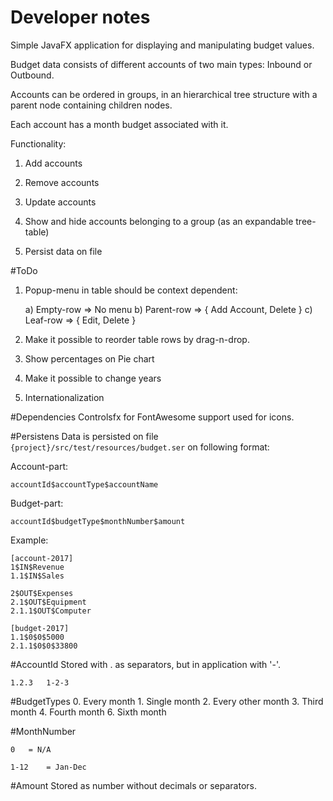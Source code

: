 Developer notes
=================
Simple JavaFX application for displaying and manipulating budget values.

Budget data consists of different accounts of two main types: Inbound or Outbound.
 
Accounts can be ordered in groups, in an hierarchical tree structure with a parent node containing children nodes.

Each account has a month budget associated with it.

Functionality:

1. Add accounts

2. Remove accounts

3. Update accounts

4. Show and hide accounts belonging to a group (as an expandable tree-table)

5. Persist data on file


#ToDo
1) Popup-menu in table should be context dependent:

	a) Empty-row 	=> No menu
	b) Parent-row 	=> { Add Account, Delete }
	c) Leaf-row 	=> { Edit, Delete }

2) Make it possible to reorder table rows by drag-n-drop. 

3) Show percentages on Pie chart

4) Make it possible to change years

5) Internationalization


#Dependencies
Controlsfx for FontAwesome support used for icons.

#Persistens
Data is persisted on file <code>{project}/src/test/resources/budget.ser</code> on following format:

Account-part:

	accountId$accountType$accountName

Budget-part:

	accountId$budgetType$monthNumber$amount

Example:

	[account-2017]
	1$IN$Revenue
	1.1$IN$Sales
	
	2$OUT$Expenses
	2.1$OUT$Equipment
	2.1.1$OUT$Computer
	
	[budget-2017]
	1.1$0$0$5000
	2.1.1$0$0$33800

#AccountId
Stored with . as separators, but in application with '-'.

	1.2.3	1-2-3

#BudgetTypes
	0. Every month
	1. Single month
	2. Every other month
	3. Third month
	4. Fourth month
	6. Sixth month

#MonthNumber

	0 	= N/A

	1-12	= Jan-Dec

#Amount
Stored as number without decimals or separators.
	
